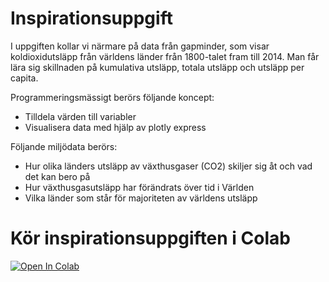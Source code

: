# Inspirationsuppgift
I uppgiften kollar vi närmare på data från gapminder, som visar koldioxidutsläpp från världens länder från 1800-talet fram till 2014. 
Man får lära sig skillnaden på kumulativa utsläpp, totala utsläpp och utsläpp per capita. 

Programmeringsmässigt berörs följande koncept: 
  - Tilldela värden till variabler
  - Visualisera data med hjälp av plotly express

Följande miljödata berörs:
  - Hur olika länders utsläpp av växthusgaser (CO2) skiljer sig åt och vad det kan bero på
  - Hur växthusgasutsläpp har förändrats över tid i Världen
  - Vilka länder som står för majoriteten av världens utsläpp

# Kör inspirationsuppgiften i Colab 

[![Open In Colab](https://colab.research.google.com/assets/colab-badge.svg)](https://colab.research.google.com/github/lunduniversity/schoolprog-satellite/blob/master/exercises/gapminder/xxx.ipynb)

